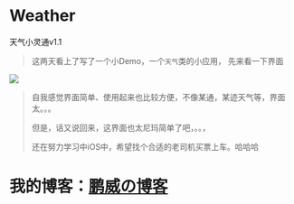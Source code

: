 # Weather
天气小灵通v1.1
> 这两天看上了写了一个小Demo，一个`天气`类的小应用，
> 先来看一下界面
> 

![](http://down.treney.com/img/devr/IMG_1534.PNG)

>
>自我感觉界面简单、使用起来也比较方便，不像某通，某迹天气等，界面太。。。
>
>但是，话又说回来，这界面也太尼玛简单了吧，。。，
>
>还在努力学习中iOS中，希望找个合适的老司机买票上车。哈哈哈

# 我的博客：[鹏威の博客](http://blog.treney.com)
